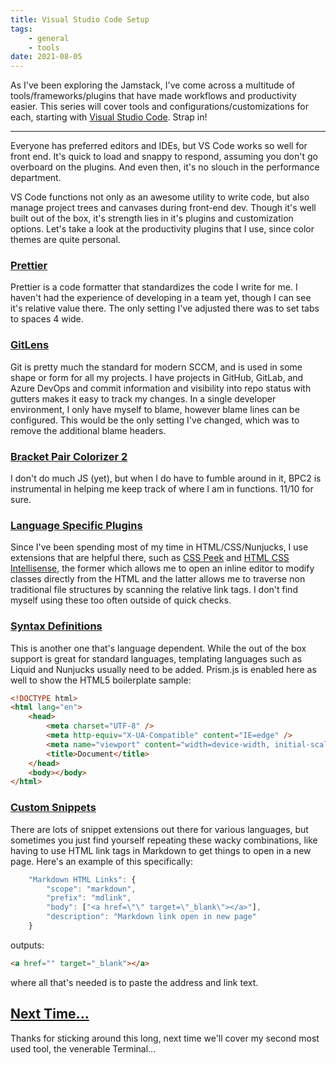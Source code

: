```yaml
---
title: Visual Studio Code Setup
tags:
    - general
    - tools
date: 2021-08-05
---
```


As I've been exploring the Jamstack, I've come across a multitude of tools/frameworks/plugins
that have made workflows and productivity easier. This series will cover tools and
configurations/customizations for each, starting with <a href="https://code.visualstudio.com" target="_blank">Visual Studio Code</a>. Strap in!

---

Everyone has preferred editors and IDEs, but VS Code works so well for front end.
It's quick to load and snappy to respond, assuming you don't go overboard on the plugins.
And even then, it's no slouch in the performance department.

VS Code functions not only as an awesome utility to write code, but also manage project trees
and canvases during front-end dev. Though it's well built out of the box, it's strength
lies in it's plugins and customization options. Let's take a look at the productivity
plugins that I use, since color themes are quite personal.

### <a href="https://marketplace.visualstudio.com/items?itemName=esbenp.prettier-vscode" target="_blank">Prettier</a>

Prettier is a code formatter that standardizes the code I write for me. I haven't had the
experience of developing in a team yet, though I can see it's relative value there.
The only setting I've adjusted there was to set tabs to spaces 4 wide.

### <a href="https://marketplace.visualstudio.com/items?itemName=eamodio.gitlens" target="_blank">GitLens</a>

Git is pretty much the standard for modern SCCM, and is used in some shape or form for
all my projects. I have projects in GitHub, GitLab, and Azure DevOps and commit
information and visibility into repo status with gutters makes it easy to track my changes.
In a single developer environment, I only have myself to blame, however blame lines can be configured.
This would be the only setting I've changed, which was to remove the additional blame
headers.

### <a href="https://marketplace.visualstudio.com/items?itemName=CoenraadS.bracket-pair-colorizer-2" target="_blank">Bracket Pair Colorizer 2</a>

I don't do much JS (yet), but when I do have to fumble around in it, BPC2 is instrumental
in helping me keep track of where I am in functions. 11/10 for sure.

### [Language Specific Plugins](#)

Since I've been spending most of my time in HTML/CSS/Nunjucks, I use extensions that are helpful
there, such as <a href="https://marketplace.visualstudio.com/items?itemName=pranaygp.vscode-css-peek" target="_blank">CSS Peek</a> and <a href="https://marketplace.visualstudio.com/items?itemName=ecmel.vscode-html-css" target="_blank">HTML CSS Intellisense</a>, the former which allows me to open
an inline editor to modify classes directly from the HTML and the latter allows me to traverse
non traditional file structures by scanning the relative link tags. I don't find myself using
these too often outside of quick checks.

### [Syntax Definitions](#)

This is another one that's language dependent. While the out of the box support is
great for standard languages, templating languages such as Liquid and Nunjucks
usually need to be added. Prism.js is enabled here as well to show the HTML5 boilerplate
sample:

```html
<!DOCTYPE html>
<html lang="en">
    <head>
        <meta charset="UTF-8" />
        <meta http-equiv="X-UA-Compatible" content="IE=edge" />
        <meta name="viewport" content="width=device-width, initial-scale=1.0" />
        <title>Document</title>
    </head>
    <body></body>
</html>
```

### [Custom Snippets](#)

There are lots of snippet extensions out there for various languages, but sometimes
you just find yourself repeating these wacky combinations, like having to use HTML
link tags in Markdown to get things to open in a new page. Here's an example of this
specifically:

```javascript
    "Markdown HTML Links": {
        "scope": "markdown",
        "prefix": "mdlink",
        "body": ["<a href=\"\" target=\"_blank\"></a>"],
        "description": "Markdown link open in new page"
    }
```

outputs:

```html
<a href="" target="_blank"></a>
```

where all that's needed is to paste the address and link text.

## [Next Time...](#)

Thanks for sticking around this long, next time we'll cover my second most used
tool, the venerable Terminal...
